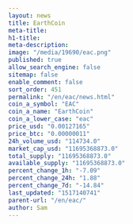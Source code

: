 ```yaml
---
layout: news
title: EarthCoin
meta-title: 
h1-title: 
meta-description: 
image: "/media/19690/eac.png"
published: true
allow_search_engine: false
sitemap: false
enable_comment: false
sort_order: 451
permalink: "/en/eac/news.html"
coin_a_symbol: "EAC"
coin_a_name: "EarthCoin"
coin_a_lower_case: "eac"
price_usd: "0.00127165"
price_btc: "0.00000011"
24h_volume_usd: "114734.0"
market_cap_usd: "11695368873.0"
total_supply: "11695368873.0"
available_supply: "11695368873.0"
percent_change_1h: "-7.09"
percent_change_24h: "1.88"
percent_change_7d: "-14.84"
last_updated: "1517140741"
parent-url: "/en/eac/"
author: Sam
---
```


